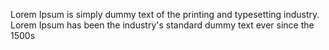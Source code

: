 Lorem Ipsum is simply dummy text of the printing and typesetting industry. Lorem Ipsum has been the industry's standard dummy text ever since the 1500s
